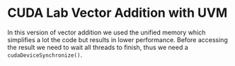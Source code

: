 # CUDA Lab Vector Addition with UVM
In this version of vector addition we used the unified memory which simplifies a lot the code but results in lower performance.
Before accessing the result we need to wait all threads to finish, thus we need a `cudaDeviceSynchronize()`.